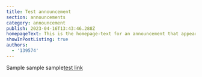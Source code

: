 ```yaml
---
title: Test announcement
section: announcements
category: announcement
publish: 2023-04-16T13:43:46.288Z
homepageText: This is the homepage-text for an announcement that appears on the homepage.
showInPostListing: true
authors:
  - '139574'
---
```


Sample sample sample[test link](https://woah.com)
